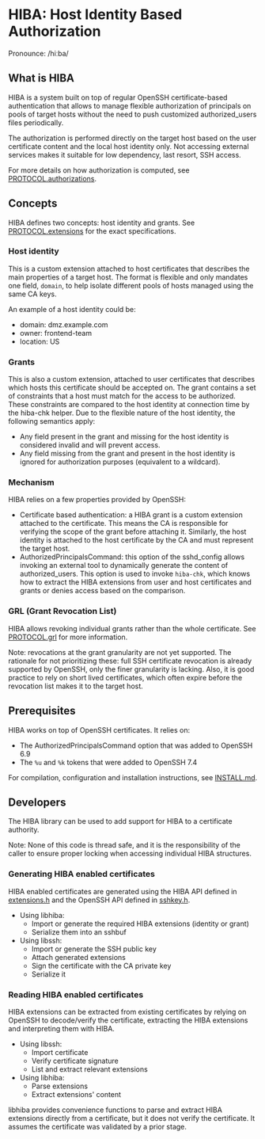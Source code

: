 # HIBA: Host Identity Based Authorization

Pronounce: /hiːba/

## What is HIBA

HIBA is a system built on top of regular OpenSSH certificate-based
authentication that allows to manage flexible authorization of principals on
pools of target hosts without the need to push customized authorized_users files
periodically.

The authorization is performed directly on the target host based on the user
certificate content and the local host identity only. Not accessing external
services makes it suitable for low dependency, last resort, SSH access.

For more details on how authorization is computed, see
[PROTOCOL.authorizations](https://github.com/google/hiba/blob/main/PROTOCOL.authorizations).

## Concepts

HIBA defines two concepts: host identity and grants. See
[PROTOCOL.extensions](https://github.com/google/hiba/blob/main/PROTOCOL.extensions)
for the exact specifications.

### Host identity

This is a custom extension attached to host certificates that describes the main
properties of a target host. The format is flexible and only mandates one
field, `domain`, to help isolate different pools of hosts managed using the
same CA keys.

An example of a host identity could be:

* domain: dmz.example.com
* owner: frontend-team
* location: US

### Grants

This is also a custom extension, attached to user certificates that describes
which hosts this certificate should be accepted on. The grant contains a set of
constraints that a host must match for the access to be authorized. These
constraints are compared to the host identity at connection time by the hiba-chk
helper. Due to the flexible nature of the host identity, the following
semantics apply:

* Any field present in the grant and missing for the host identity is
  considered invalid and will prevent access.
* Any field missing from the grant and present in the host identity is
  ignored for authorization purposes (equivalent to a wildcard).

### Mechanism

HIBA relies on a few properties provided by OpenSSH:

* Certificate based authentication: a HIBA grant is a custom extension attached
  to the certificate. This means the CA is responsible for verifying the scope
  of the grant before attaching it.  Similarly, the host identity is attached to
  the host certificate by the CA and must represent the target host.
* AuthorizedPrincipalsCommand: this option of the sshd_config allows invoking an
  external tool to dynamically generate the content of authorized_users. This
  option is used to invoke `hiba-chk`, which knows how to extract the HIBA
  extensions from user and host certificates and grants or denies access based
  on the comparison.

### GRL (Grant Revocation List)

HIBA allows revoking individual grants rather than the whole certificate. See
[PROTOCOL.grl](PROTOCOL.grl) for more information.

Note: revocations at the grant granularity are not yet supported. The rationale
for not prioritizing these: full SSH certificate revocation is already supported
by OpenSSH, only the finer granularity is lacking. Also, it is good practice
to rely on short lived certificates, which often expire before the revocation
list makes it to the target host.

## Prerequisites

HIBA works on top of OpenSSH certificates. It relies on:

* The AuthorizedPrincipalsCommand option that was added to OpenSSH 6.9
* The `%u` and `%k` tokens that were added to OpenSSH 7.4

For compilation, configuration and installation instructions, see
[INSTALL.md](https://github.com/google/hiba/blob/main/INSTALL.md).

## Developers

The HIBA library can be used to add support for HIBA to a certificate authority.

Note: None of this code is thread safe, and it is the responsibility of
the caller to ensure proper locking when accessing individual HIBA structures.

### Generating HIBA enabled certificates

HIBA enabled certificates are generated using the HIBA API defined in
[extensions.h](https://github.com/google/hiba/blob/main/extensions.h) and the
OpenSSH API defined in
[sshkey.h](https://github.com/openssh/openssh-portable/blob/master/sshkey.h).

* Using libhiba:
  * Import or generate the required HIBA extensions (identity or grant)
  * Serialize them into an sshbuf
* Using libssh:
  * Import or generate the SSH public key
  * Attach generated extensions
  * Sign the certificate with the CA private key
  * Serialize it

### Reading HIBA enabled certificates

HIBA extensions can be extracted from existing certificates by relying on
OpenSSH to decode/verify the certificate, extracting the HIBA extensions and
interpreting them with HIBA.

* Using libssh:
  * Import certificate
  * Verify certificate signature
  * List and extract relevant extensions
* Using libhiba:
  * Parse extensions
  * Extract extensions' content

libhiba provides convenience functions to parse and extract HIBA extensions
directly from a certificate, but it does not verify the certificate. It assumes
the certificate was validated by a prior stage.

